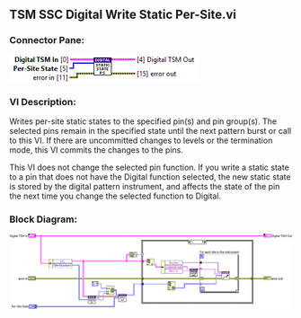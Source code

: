 ## **TSM SSC Digital Write Static Per-Site.vi**
### Connector Pane:
![alt text](/docs/images/Instrument%20Control/Digital/Static/TSM%20SSC%20Digital%20Write%20Static%20Per-Site.vic.png "TSM SSC Digital Write Static Per-Site.vi connector pane")

### VI Description:
Writes per-site static states to the specified pin(s) and pin group(s). The selected pins remain in the specified state until the next pattern burst or call to this VI. If there are uncommitted changes to levels or the termination mode, this VI commits the changes to the pins.

This VI does not change the selected pin function. If you write a static state to a pin that does not have the Digital function selected, the new static state is stored by the digital pattern instrument, and affects the state of the pin the next time you change the selected function to Digital.

### Block Diagram:
![alt text](/docs/images/Instrument%20Control/Digital/Static/TSM%20SSC%20Digital%20Write%20Static%20Per-Site.vid.png "TSM SSC Digital Write Static Per-Site.vi block diagram")
